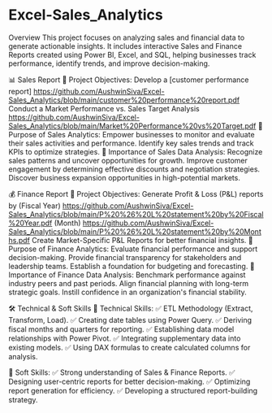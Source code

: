# Excel-Sales_Analytics

Overview
This project focuses on analyzing sales and financial data to generate actionable insights. It includes interactive Sales and Finance Reports created using Power BI, Excel, and SQL, helping businesses track performance, identify trends, and improve decision-making.

📊 Sales Report
🔹 Project Objectives:
Develop a [customer performance report] https://github.com/AushwinSiva/Excel-Sales_Analytics/blob/main/customer%20performance%20report.pdf
Conduct a Market Performance vs. Sales Target Analysis https://github.com/AushwinSiva/Excel-Sales_Analytics/blob/main/Market%20Performance%20vs%20Target.pdf
🔹 Purpose of Sales Analytics:
Empower businesses to monitor and evaluate their sales activities and performance.
Identify key sales trends and track KPIs to optimize strategies.
🔹 Importance of Sales Data Analysis:
Recognize sales patterns and uncover opportunities for growth.
Improve customer engagement by determining effective discounts and negotiation strategies.
Discover business expansion opportunities in high-potential markets.

💰 Finance Report
🔹 Project Objectives:
Generate Profit & Loss (P&L) reports by 
(Fiscal Year) https://github.com/AushwinSiva/Excel-Sales_Analytics/blob/main/P%20%26%20L%20statement%20by%20Fiscal%20Year.pdf
(Month) https://github.com/AushwinSiva/Excel-Sales_Analytics/blob/main/P%20%26%20L%20statement%20by%20Months.pdf
Create Market-Specific P&L Reports for better financial insights.
🔹 Purpose of Finance Analytics:
Evaluate financial performance and support decision-making.
Provide financial transparency for stakeholders and leadership teams.
Establish a foundation for budgeting and forecasting.
🔹 Importance of Finance Data Analysis:
Benchmark performance against industry peers and past periods.
Align financial planning with long-term strategic goals.
Instill confidence in an organization's financial stability.

🛠 Technical & Soft Skills
🔹 Technical Skills:
✅ ETL Methodology (Extract, Transform, Load).
✅ Creating date tables using Power Query.
✅ Deriving fiscal months and quarters for reporting.
✅ Establishing data model relationships with Power Pivot.
✅ Integrating supplementary data into existing models.
✅ Using DAX formulas to create calculated columns for analysis.

🔹 Soft Skills:
✅ Strong understanding of Sales & Finance Reports.
✅ Designing user-centric reports for better decision-making.
✅ Optimizing report generation for efficiency.
✅ Developing a structured report-building strategy.
